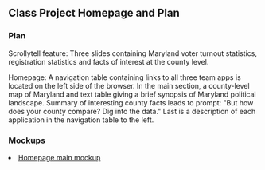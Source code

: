 ## Class Project Homepage and Plan 

### Plan
Scrollytell feature:  Three slides containing Maryland voter turnout statistics, registration statistics and facts of interest at the county level.
<p>Homepage: A navigation table containing links to all three team apps is located on the left side of the browser. In the main section, a county-level map of Maryland and text table giving a brief synopsis of Maryland political landscape.  Summary of interesting county facts leads to prompt: "But how does your county compare? Dig into the data." Last is a description of each application in the navigation table to the left.</p>

### Mockups
<li><a href="https://github.com/NewsAppsUMD/maryland_voter_data/blob/main/homepage/news_app.png">Homepage main mockup</a>